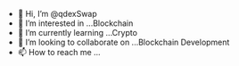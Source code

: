 - 👋 Hi, I’m @qdexSwap
- 👀 I’m interested in ...Blockchain
- 🌱 I’m currently learning ...Crypto
- 💞️ I’m looking to collaborate on ...Blockchain Development
- 📫 How to reach me ...

<!---
qdexSwap/qdexSwap is a ✨ special ✨ repository because its `README.md` (this file) appears on your GitHub profile.
You can click the Preview link to take a look at your changes.
--->
